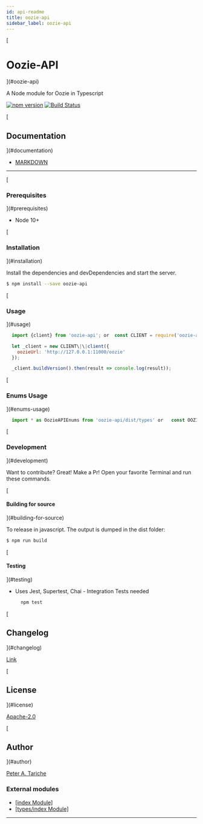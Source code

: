 ```yaml
---
id: api-readme
title: oozie-api
sidebar_label: oozie-api
---
```


[

Oozie-API
=========

](#oozie-api)

A Node module for Oozie in Typescript

[![npm version](https://badge.fury.io/js/oozie-api.svg)](https://badge.fury.io/js/oozie-api) [![Build Status](https://travis-ci.org/ptariche/oozie-ts.svg?branch=master)](https://travis-ci.org/ptariche/oozie-ts)

[

Documentation
-------------

](#documentation)

*   [MARKDOWN](./docs-markdown/api-readme.md)

* * *

[

### Prerequisites

](#prerequisites)

*   Node 10+

[

### Installation

](#installation)

Install the dependencies and devDependencies and start the server.

```sh
$ npm install --save oozie-api
```

[

### Usage

](#usage)

```js
  import {client} from 'oozie-api'; or  const CLIENT = require('oozie-api').client;

  let _client = new CLIENT\|\|client({
    oozieUrl: 'http://127.0.0.1:11000/oozie'
  });

  _client.buildVersion().then(result => console.log(result));

```

[

### Enums Usage

](#enums-usage)

```js
  import * as OozieAPIEnums from 'oozie-api/dist/types' or   const OOZIEAPI_ENUMS = require('oozie-api/dist/types');
```

[

### Development

](#development)

Want to contribute? Great! Make a Pr! Open your favorite Terminal and run these commands.

[

#### Building for source

](#building-for-source)

To release in javascript. The output is dumped in the dist folder:

```sh
$ npm run build
```

[

#### Testing

](#testing)

*   Uses Jest, Supertest, Chai - Integration Tests needed
    
    ```sh
      npm test
    ```
    

[

Changelog
---------

](#changelog)

[Link](./CHANGELOG.md)

[

License
-------

](#license)

[Apache-2.0](./LICENSE)

[

Author
------

](#author)

[Peter A. Tariche](https://github.com/ptariche)

### External modules

* [[index Module]](api-modules-index-module.md)
* [[types/index Module]](api-modules-types-index-module.md)

---

